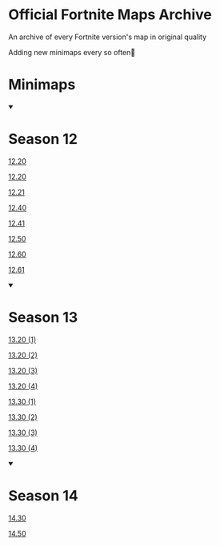# Official Fortnite Maps Archive
An archive of every Fortnite version's map in original quality

Adding new minimaps every so often👀

# Minimaps

<details open>
  <summary><h1>Season 12</h1></summary>

  [12.20](https://drive.google.com/file/d/1uI-SSycJP1bu49lbm41kZB-gp8rFdb7H/view)

  [12.20](https://drive.google.com/file/d/12A-cZNGfzMnEX8NHcq3x4Dy1wcnTTcRN/view?usp=drive_link)

  [12.21](https://drive.google.com/file/d/16ydgUGTXS6Lo8DBJPcRGvUSV8wgIpv5E/view?usp=drive_link)

  [12.40](https://drive.google.com/file/d/1G-wLXjIHuYBJ4SVxF4MNY5RlQ1G7wIj0/view?usp=drive_link)

  [12.41](https://drive.google.com/file/d/1VwltgceKl16XcvrNSUnVigiw5knSKcM3/view?usp=drive_link)

  [12.50](https://drive.google.com/file/d/1fHuOgxxTKJ5gi0o0hxveZreYxdr3Fu7p/view?usp=drive_link)

  [12.60](https://drive.google.com/file/d/182E-D0t02sRRVrxFM5Gq2b8-xb9_0EhK/view?usp=drive_link)

  [12.61](https://drive.google.com/file/d/1UFyQzwaSI-t4fhdUWQGXhUqkAaH-_DZ1/view?usp=drive_link)

</details>

<details open>
  <summary><h1>Season 13</h1></summary>

  [13.20 (1)](https://drive.google.com/file/d/13iMPXv2-W6LiD27XOr-HehwW73dYbaH7/view?usp=drive_link)

  [13.20 (2)](https://drive.google.com/file/d/1oJUxMBD8yLu5vjYBS_masZFpLPCqRESu/view?usp=drive_link)

  [13.20 (3)](https://drive.google.com/file/d/17Rw3_rLCnw5FKavbnXG78p_v0PXm_H0h/view?usp=drive_link)

  [13.20 (4)](https://drive.google.com/file/d/1smkwm2sj3V1grpHZcz5nGwfrymBjByWI/view?usp=drive_link)

  [13.30 (1)](https://drive.google.com/file/d/1XNQlWGi7L5xhOO6oOEgn1PyApYgjR8c_/view?usp=drive_link)

  [13.30 (2)](https://drive.google.com/file/d/1TmfGkdguPneDQn49GaamdSwtxT8UvKcT/view?usp=drive_link)

  [13.30 (3)](https://drive.google.com/file/d/1Ow3Zq8NXLbXU4XH9jIu58XnkYWo-DK3_/view?usp=drive_link)

  [13.30 (4)](https://drive.google.com/file/d/1Ow3Zq8NXLbXU4XH9jIu58XnkYWo-DK3_/view?usp=drive_link)

</details>

<details open>
  <summary><h1>Season 14</h1></summary>

  [14.30](https://drive.google.com/file/d/1EUEkZPyffYCnbK0OqTi1svYwN8ouJ7Ki/view?usp=drive_link)

  [14.50](https://drive.google.com/file/d/1N6MAFv7FPVqDwORZLGuj4hwOxNirXpZM/view?usp=drive_link)

</details>

